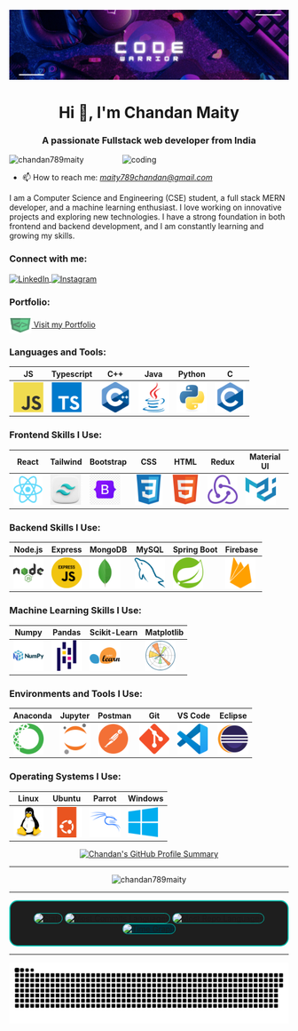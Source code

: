 ![logo](https://github.com/chandan789maity/chandan789maity/blob/main/1.png)
<h1 align="center">Hi 👋, I'm Chandan Maity</h1>
<h3 align="center">A passionate Fullstack web developer from India</h3>
<img align="right" alt="coding" width="300" src="https://img.freepik.com/free-vector/man-sitting-desktop-pc-computer-screen_3446-328.jpg?size=626&ext=jpg&ga=GA1.1.1536215559.1703188933&semt=ais">

<p align="left"> <img src="https://komarev.com/ghpvc/?username=chandan789maity&label=Profile%20views&color=0e75b6&style=flat" alt="chandan789maity" /> </p>

- 📫 How to reach me: *maity789chandan@gmail.com*

I am a Computer Science and Engineering (CSE) student, a full stack MERN developer, and a machine learning enthusiast. I love working on innovative projects and exploring new technologies. I have a strong foundation in both frontend and backend development, and I am constantly learning and growing my skills.

<h3 align="left">Connect with me:</h3>
<p align="left">
  <a href="https://linkedin.com/in/chandan-maity-4b7643265/" target="blank">
    <img align="center" src="https://raw.githubusercontent.com/rahuldkjain/github-profile-readme-generator/master/src/images/icons/Social/linked-in-alt.svg" alt="LinkedIn" height="30" width="40"/>
  </a>
  <a href="https://instagram.com/chandan_maity_789/" target="blank">
    <img align="center" src="https://raw.githubusercontent.com/rahuldkjain/github-profile-readme-generator/master/src/images/icons/Social/instagram.svg" alt="Instagram" height="30" width="40"/>
  </a>
</p>

<h3 align="left">Portfolio:</h3>
<p align="left">
  <a href="https://portfolio-chandan-maity.vercel.app/" target="_blank" rel="noreferrer">
    <img align="center" src="https://raw.githubusercontent.com/devicons/devicon/master/icons/devicon/devicon-original.svg" alt="Portfolio" height="30" width="40" class="rounded-lg"/>
    Visit my Portfolio
  </a>
</p>

<h3 align="left">Languages and Tools:</h3>
<table>
  <thead>
    <tr>
      <th>JS</th>
      <th>Typescript</th>
      <th>C++</th>
      <th>Java</th>
      <th>Python</th>
      <th>C</th>
    </tr>
  </thead>
  <tbody>
    <tr>
      <td><img src="https://github.com/devicons/devicon/blob/master/icons/javascript/javascript-original.svg" title="JavaScript" alt="JavaScript" width="55" height="55"/></td>
      <td><img src="https://github.com/devicons/devicon/blob/master/icons/typescript/typescript-original.svg" title="Typescript" alt="Typescript" width="55" height="55"/></td>
      <td><img src="https://github.com/devicons/devicon/blob/master/icons/cplusplus/cplusplus-original.svg" title="C++" alt="C++" width="55" height="55"/></td>
      <td><img src="https://github.com/devicons/devicon/blob/master/icons/java/java-original.svg" title="Java" alt="Java" width="55" height="55"/></td>
      <td><img src="https://github.com/devicons/devicon/blob/master/icons/python/python-original.svg" title="Python" alt="Python" width="55" height="55"/></td>
      <td><img src="https://github.com/devicons/devicon/blob/master/icons/c/c-original.svg" title="C" alt="C" width="55" height="55"/></td>
    </tr>
  </tbody>
</table>

<h3 align="left">Frontend Skills I Use:</h3>
<table>
  <thead>
    <tr>
      <th>React</th>
      <th>Tailwind</th>
      <th>Bootstrap</th>
      <th>CSS</th>
      <th>HTML</th>
      <th>Redux</th>
      <th>Material UI</th>
    </tr>
  </thead>
  <tbody>
    <tr>
      <td><img src="https://github.com/devicons/devicon/blob/master/icons/react/react-original.svg" title="React" alt="React" width="55" height="55"/></td>
      <td><img src="https://github.com/chandan789maity/chandan789maity/blob/main/tailwind.png" title="Tailwind" alt="Tailwind" width="55" height="55"/></td>
      <td><img src="https://github.com/chandan789maity/chandan789maity/blob/main/boot.png" title="Bootstrap" alt="Bootstrap" width="55" height="55"/></td>
      <td><img src="https://github.com/devicons/devicon/blob/master/icons/css3/css3-original.svg" title="CSS" alt="CSS" width="55" height="55"/></td>
      <td><img src="https://github.com/devicons/devicon/blob/master/icons/html5/html5-original.svg" title="HTML" alt="HTML" width="55" height="55"/></td>
      <td><img src="https://github.com/devicons/devicon/blob/master/icons/redux/redux-original.svg" title="Redux" alt="Redux" width="55" height="55"/></td>
      <td><img src="https://github.com/devicons/devicon/blob/master/icons/materialui/materialui-original.svg" title="Material UI" alt="Material UI" width="55" height="55"/></td>
    </tr>
  </tbody>
</table>

<h3>Backend Skills I Use:</h3>
<table>
  <thead>
    <tr>
      <th>Node.js</th>
      <th>Express</th>
      <th>MongoDB</th>
      <th>MySQL</th>
      <th>Spring Boot</th>
      <th>Firebase</th>
    </tr>
  </thead>
  <tbody>
    <tr>
      <td><img src="https://github.com/devicons/devicon/blob/master/icons/nodejs/nodejs-original-wordmark.svg" title="NodeJS" alt="NodeJS" width="55" height="55"/></td>
      <td><img src="https://github.com/chandan789maity/chandan789maity/blob/main/express.png" title="Express" alt="Express" width="55" height="55"/></td>
      <td><img src="https://github.com/devicons/devicon/blob/master/icons/mongodb/mongodb-original.svg" title="MongoDB" alt="MongoDB" width="55" height="55"/></td>
      <td><img src="https://github.com/devicons/devicon/blob/master/icons/mysql/mysql-original.svg" title="MySQL" alt="MySQL" width="55" height="55"/></td>
      <td><img src="https://github.com/devicons/devicon/blob/master/icons/spring/spring-original.svg" title="Spring Boot" alt="Spring Boot" width="55" height="55"/></td>
      <td><img src="https://github.com/devicons/devicon/blob/master/icons/firebase/firebase-plain.svg" title="Firebase" alt="Firebase" width="55" height="55"/></td>
    </tr>
  </tbody>
</table>

<h3>Machine Learning Skills I Use:</h3>
<table>
  <thead>
    <tr>
      <th>Numpy</th>
      <th>Pandas</th>
      <th>Scikit-Learn</th>
      <th>Matplotlib</th>
    </tr>
  </thead>
  <tbody>
    <tr>
      <td><img src="https://github.com/devicons/devicon/blob/master/icons/numpy/numpy-original-wordmark.svg" title="Numpy" alt="Numpy" width="55" height="55"/></td>
      <td><img src="https://github.com/devicons/devicon/blob/master/icons/pandas/pandas-original.svg" title="Pandas" alt="Pandas" width="55" height="55"/></td>
      <td><img src="https://github.com/devicons/devicon/blob/master/icons/scikitlearn/scikitlearn-original.svg" title="Scikit-Learn" alt="Scikit-Learn" width="55" height="55"/></td>
      <td><img src="https://github.com/devicons/devicon/blob/master/icons/matplotlib/matplotlib-original.svg" title="Matplotlib" alt="Matplotlib" width="55" height="55"/></td>
    </tr>
  </tbody>
</table>

<h3>Environments and Tools I Use:</h3>
<table>
  <thead>
    <tr>
      <th>Anaconda</th>
      <th>Jupyter</th>
      <th>Postman</th>
      <th>Git</th>
      <th>VS Code</th>
      <th>Eclipse</th>
    </tr>
  </thead>
  <tbody>
    <tr>
      <td><img src="https://github.com/devicons/devicon/blob/master/icons/anaconda/anaconda-original.svg" title="Anaconda" alt="Anaconda" width="55" height="55"/></td>
      <td><img src="https://github.com/devicons/devicon/blob/master/icons/jupyter/jupyter-original.svg" title="Jupyter" alt="Jupyter" width="55" height="55"/></td>
      <td><img src="https://github.com/devicons/devicon/blob/master/icons/postman/postman-original.svg" title="Postman" alt="Postman" width="55" height="55"/></td>
      <td><img src="https://github.com/devicons/devicon/blob/master/icons/git/git-original.svg" title="Git" alt="Git" width="55" height="55"/></td>
      <td><img src="https://github.com/devicons/devicon/blob/master/icons/vscode/vscode-original.svg" title="VS Code" alt="VS Code" width="55" height="55"/></td>
      <td><img src="https://github.com/devicons/devicon/blob/master/icons/eclipse/eclipse-original.svg" title="Eclipse" alt="Eclipse" width="55" height="55"/></td>
    </tr>
  </tbody>
</table>

  <h3>Operating Systems I Use:</h3>
  <table>
    <thead>
      <tr>
        <th>Linux</th>
        <th>Ubuntu</th>
        <th>Parrot</th>
        <th>Windows</th>
      </tr>
    </thead>
    <tbody>
      <tr>
       <td><img src="https://github.com/devicons/devicon/blob/master/icons/linux/linux-original.svg" title="Linux" alt="Linux" width="55" height="55"/></td>
        <td><img src="https://github.com/devicons/devicon/blob/master/icons/ubuntu/ubuntu-original.svg" title="Ubuntu" alt="Ubuntu" width="55" height="55"/></td>
        <td><img src="https://github.com/canaleal/devicon/blob/new-icon-kali-linux/icons/kalilinux/kalilinux-original-wordmark.svg" title="Parrot" alt="Parrot" width="55" height="55"/></td>
        <td><img src="https://github.com/devicons/devicon/blob/master/icons/windows8/windows8-original.svg" title="Windows" alt="Windows" width="55" height="55"/></td>
      </tr>
    </tbody>
  </table>

<p align="center">
  <a href="https://github.com/chandan789maity">
    <img src="https://github-profile-summary-cards.vercel.app/api/cards/profile-details?username=chandan789maity&theme=monokai" alt="Chandan's GitHub Profile Summary" />
  </a>
</p>

<hr>
<div id="header" align="center">
<img src="https://github-readme-streak-stats.herokuapp.com/?user=chandan789maity&theme=dark" alt="chandan789maity" width="1000em" height="200"/></p>
</div>
<hr>
<div align="center" style="background-color: #1e1e1e; padding: 20px; border-radius: 15px; border: 2px solid #00bfae;">
  <img align="center" src="http://github-profile-summary-cards.vercel.app/api/cards/stats?username=chandan789maity&theme=dark" height="180em" alt="Stats" style="border-radius: 10px; border: 1px solid #00bfae;"/>
  <img align="center" src="http://github-profile-summary-cards.vercel.app/api/cards/most-commit-language?username=chandan789maity&theme=dark&exclude=html,CSS,Jupyter%20Notebook" height="180em" alt="Most Commits Languages" style="border-radius: 10px; border: 1px solid #00bfae;"/>
  <img align="center" src="http://github-profile-summary-cards.vercel.app/api/cards/repos-per-language?username=chandan789maity&theme=dark&exclude=html,CSS,Jupyter%20Notebook" height="180em" alt="Most Repo Languages" style="border-radius: 10px; border: 1px solid #00bfae;"/>
  <img align="center" src="http://github-profile-summary-cards.vercel.app/api/cards/productive-time?username=chandan789maity&theme=dark&utcOffset=5.30" height="180em" alt="Time Graph" style="border-radius: 10px; border: 1px solid #00bfae; background-color: #002b36;"/>

</div>

<hr>





<p align="center">
 <img width="1000" src="https://github.com/chandan789maity/chandan789maity/blob/main/github-snake.svg" alt="snake"/>
</p>
